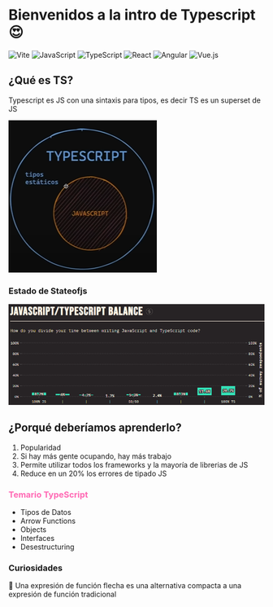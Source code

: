 # Bienvenidos a la intro de Typescript :heart_eyes:

![Vite](https://img.shields.io/badge/vite-%23646CFF.svg?style=for-the-badge&logo=vite&logoColor=white)
![JavaScript](https://img.shields.io/badge/javascript-%23323330.svg?style=for-the-badge&logo=javascript&logoColor=%23F7DF1E)
![TypeScript](https://img.shields.io/badge/typescript-%23007ACC.svg?style=for-the-badge&logo=typescript&logoColor=white)
![React](https://img.shields.io/badge/react-%2320232a.svg?style=for-the-badge&logo=react&logoColor=%2361DAFB)
![Angular](https://img.shields.io/badge/angular-%23DD0031.svg?style=for-the-badge&logo=angular&logoColor=white)
![Vue.js](https://img.shields.io/badge/vuejs-%2335495e.svg?style=for-the-badge&logo=vuedotjs&logoColor=%234FC08D)

## ¿Qué es TS?

Typescript es JS con una sintaxis para tipos, es decir TS es un superset de JS

![ts_core](./img/ts_core.png)

### Estado de **Stateofjs**

![Estado de TypeScript](./img/statet_ts.png)

## ¿Porqué deberíamos aprenderlo?

1. Popularidad
1. Si hay más gente ocupando, hay más trabajo
1. Permite utilizar todos los frameworks y la mayoría de librerias de JS
1. Reduce en un 20% los errores de tipado JS

<h3 style="font-weight: bold; color: hotpink"> Temario TypeScript</h3>

- Tipos de Datos
- Arrow Functions
- Objects
- Interfaces
- Desestructuring

### Curiosidades

👀 Una expresión de función flecha es una alternativa compacta a una expresión de función tradicional
